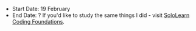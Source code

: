 - Start Date: 19 February
- End Date: ?
If you'd like to study the same things I did - visit [SoloLearn Coding Foundations](https://www.sololearn.com/en/learn/courses/coding-foundations).
